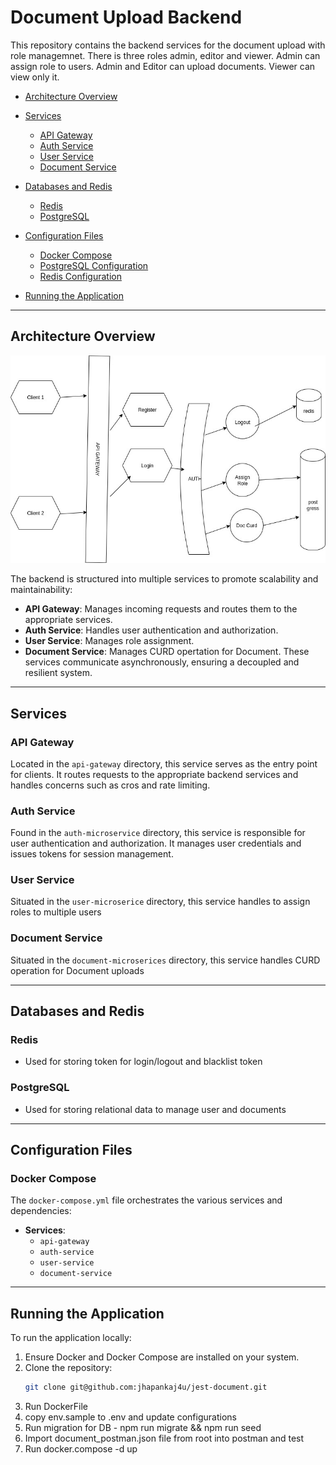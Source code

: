 # Document Upload Backend

This repository contains the backend services for the  document upload with role managemnet. There is three roles admin, editor and viewer. Admin can assign role to users. Admin and Editor can upload documents. Viewer can view only it.

- [Architecture Overview](#architecture-overview)

- [Services](#services)
  - [API Gateway](#api-gateway)
  - [Auth Service](#auth-service)
  - [User Service](#user-service)
  - [Document Service](#document-service)
- [Databases and Redis](#databases-and-redis)
  - [Redis](#redis)
  - [PostgreSQL](#postgresql)
- [Configuration Files](#configuration-files)
  - [Docker Compose](#docker-compose)
  - [PostgreSQL Configuration](#postgresql-configuration)
  - [Redis Configuration](#redis-configuration)
- [Running the Application](#running-the-application)
---

## Architecture Overview
![image](https://github.com/jhapankaj4u/jest-document/blob/master/docs.jpg)


The backend is structured into multiple services to promote scalability and maintainability:

- **API Gateway**: Manages incoming requests and routes them to the appropriate services.
- **Auth Service**: Handles user authentication and authorization.
- **User Service**: Manages role assignment.
- **Document Service**: Manages CURD opertation for Document.
These services communicate asynchronously, ensuring a decoupled and resilient system.

---


## Services

### API Gateway

Located in the `api-gateway` directory, this service serves as the entry point for clients. It routes requests to the appropriate backend services and handles concerns such as cros and rate limiting.

### Auth Service

Found in the `auth-microservice` directory, this service is responsible for user authentication and authorization. It manages user credentials and issues tokens for session management.

### User Service

Situated in the `user-microserice` directory, this service handles to assign roles to multiple users

### Document Service

Situated in the `document-microserices` directory, this service handles CURD operation for Document uploads

---

## Databases and Redis

### Redis

- Used for storing token for login/logout and blacklist token


### PostgreSQL

- Used for storing relational data to manage user and documents

---

## Configuration Files

### Docker Compose

The `docker-compose.yml` file orchestrates the various services and dependencies:

- **Services**:
  - `api-gateway`
  - `auth-service`
  - `user-service`
  - `document-service`

---

## Running the Application

To run the application locally:

1. Ensure Docker and Docker Compose are installed on your system.
2. Clone the repository:
   ```sh
   git clone git@github.com:jhapankaj4u/jest-document.git

3. Run DockerFile
4. copy env.sample to .env and update configurations
5. Run migration for DB  - npm run migrate && npm run seed
6. Import document_postman.json file from root into postman and test
6. Run docker.compose -d up


